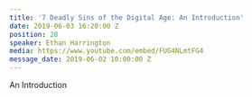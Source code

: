 ```yaml
---
title: '7 Deadly Sins of the Digital Age: An Introduction'
date: 2019-06-03 16:20:00 Z
position: 28
speaker: Ethan Harrington
media: https://www.youtube.com/embed/FUG4NLmtFG4
message_date: 2019-06-02 10:00:00 Z
---
```


An Introduction